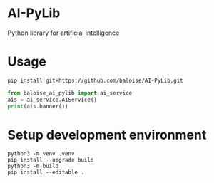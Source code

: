 # AI-PyLib
Python library for artificial intelligence

# Usage

```
pip install git+https://github.com/baloise/AI-PyLib.git
```
```python
from baloise_ai_pylib import ai_service
ais = ai_service.AIService()
print(ais.banner())
```

# Setup development environment

```
python3 -m venv .venv
pip install --upgrade build
python3 -m build
pip install --editable .
```
